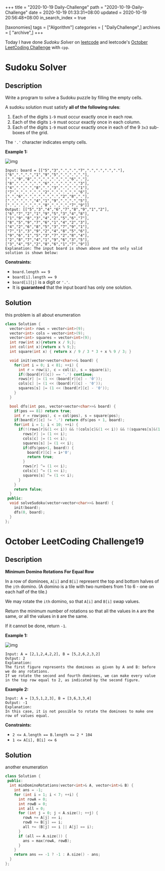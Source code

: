 +++
title = "2020-10-19 Daily-Challenge"
path = "2020-10-19-Daily-Challenge"
date = 2020-10-19 01:33:31+08:00
updated = 2020-10-19 20:56:48+08:00
in_search_index = true

[taxonomies]
tags = ["Algorithm"]
categories = [ "DailyChallenge",]
archives = [ "archive",]
+++

Today I have done *Sudoku Solver* on [leetcode](https://leetcode.com/problems/sudoku-solver/) and leetcode's [October LeetCoding Challenge](https://leetcode.com/explore/challenge/card/october-leetcoding-challenge/560/week-3-october-15th-october-21st/3500/) with `cpp`.

<!-- more -->

# Sudoku Solver

## Description

Write a program to solve a Sudoku puzzle by filling the empty cells.

A sudoku solution must satisfy **all of the following rules**:

1. Each of the digits `1-9` must occur exactly once in each row.
2. Each of the digits `1-9` must occur exactly once in each column.
3. Each of the digits `1-9` must occur exactly once in each of the 9 `3x3` sub-boxes of the grid.

The `'.'` character indicates empty cells.

**Example 1:**

![img](https://upload.wikimedia.org/wikipedia/commons/thumb/f/ff/Sudoku-by-L2G-20050714.svg/250px-Sudoku-by-L2G-20050714.svg.png)

```
Input: board = [["5","3",".",".","7",".",".",".","."],["6",".",".","1","9","5",".",".","."],[".","9","8",".",".",".",".","6","."],["8",".",".",".","6",".",".",".","3"],["4",".",".","8",".","3",".",".","1"],["7",".",".",".","2",".",".",".","6"],[".","6",".",".",".",".","2","8","."],[".",".",".","4","1","9",".",".","5"],[".",".",".",".","8",".",".","7","9"]]
Output: [["5","3","4","6","7","8","9","1","2"],["6","7","2","1","9","5","3","4","8"],["1","9","8","3","4","2","5","6","7"],["8","5","9","7","6","1","4","2","3"],["4","2","6","8","5","3","7","9","1"],["7","1","3","9","2","4","8","5","6"],["9","6","1","5","3","7","2","8","4"],["2","8","7","4","1","9","6","3","5"],["3","4","5","2","8","6","1","7","9"]]
Explanation: The input board is shown above and the only valid solution is shown below:
```

**Constraints:**

- `board.length == 9`
- `board[i].length == 9`
- `board[i][j]` is a digit or `'.'`.
- It is **guaranteed** that the input board has only one solution.

## Solution

this problem is all about enumeration

``` cpp
class Solution {
  vector<int> rows = vector<int>(9);
  vector<int> cols = vector<int>(9);
  vector<int> squares = vector<int>(9);
  int row(int x){return x / 9;};
  int col(int x){return x % 9;};
  int square(int x) { return x / 9 / 3 * 3 + x % 9 / 3; }

  void init(vector<vector<char>>& board) {
    for(int i = 0; i < 81; ++i) {
      int r = row(i), c = col(i), s = square(i);
      if((board[r][c]) == '.') continue;
      rows[r] |= (1 << (board[r][c] - '0'));
      cols[c] |= (1 << (board[r][c] - '0'));
      squares[s] |= (1 << (board[r][c] - '0'));
    }
  }

  bool dfs(int pos, vector<vector<char>>& board) {
    if(pos == 81) return true;
    int r = row(pos), c = col(pos), s = square(pos);
    if(board[r][c] != '.') return dfs(pos + 1, board);
    for(int i = 1; i < 10; ++i) {
      if(!(rows[r]&(1 << i)) && !(cols[c]&(1 << i)) && !(squares[s]&(1 << i))) {
        rows[r] |= (1 << i);
        cols[c] |= (1 << i);
        squares[s] |= (1 << i);
        if(dfs(pos+1, board)) {
          board[r][c] = i+'0';
          return true;
        }
        rows[r] ^= (1 << i);
        cols[c] ^= (1 << i);
        squares[s] ^= (1 << i);
      }
    }
    return false;
  }
 public:
  void solveSudoku(vector<vector<char>>& board) {
    init(board);
    dfs(0, board);
  }
};
```

# October LeetCoding Challenge19

## Description

**Minimum Domino Rotations For Equal Row**

In a row of dominoes, `A[i]` and `B[i]` represent the top and bottom halves of the `ith` domino. (A domino is a tile with two numbers from 1 to 6 - one on each half of the tile.)

We may rotate the `ith` domino, so that `A[i]` and `B[i]` swap values.

Return the minimum number of rotations so that all the values in `A` are the same, or all the values in `B` are the same.

If it cannot be done, return `-1`.

**Example 1:**

![img](https://assets.leetcode.com/uploads/2019/03/08/domino.png)

```
Input: A = [2,1,2,4,2,2], B = [5,2,6,2,3,2]
Output: 2
Explanation: 
The first figure represents the dominoes as given by A and B: before we do any rotations.
If we rotate the second and fourth dominoes, we can make every value in the top row equal to 2, as indicated by the second figure.
```

**Example 2:**

```
Input: A = [3,5,1,2,3], B = [3,6,3,3,4]
Output: -1
Explanation: 
In this case, it is not possible to rotate the dominoes to make one row of values equal.
```

**Constraints:**

- `2 <= A.length == B.length <= 2 * 104`
- `1 <= A[i], B[i] <= 6`

## Solution

another enumeration

``` cpp
class Solution {
 public:
  int minDominoRotations(vector<int>& A, vector<int>& B) {
    int ans = -1;
    for (int i = 1; i < 7; ++i) {
      int rowA = 0;
      int rowB = 0;
      int all = 0;
      for (int j = 0; j < A.size(); ++j) {
        rowA += A[j] == i;
        rowB += B[j] == i;
        all += (B[j] == i || A[j] == i);
      }
      if (all == A.size()) {
        ans = max(rowA, rowB);
      }
    }
    return ans == -1 ? -1 : A.size() - ans;
  }
};
```